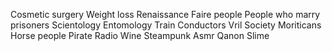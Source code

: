 Cosmetic surgery 
Weight loss
Renaissance Faire people
People who marry prisoners
Scientology
Entomology
Train Conductors
Vril Society
Moriticans
Horse people
Pirate Radio
Wine
Steampunk
Asmr
Qanon
Slime
